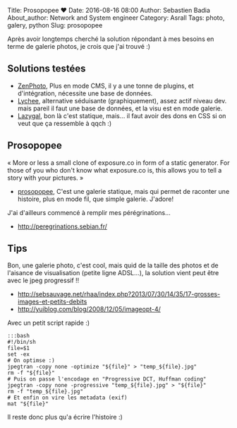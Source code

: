 Title: Prosopopee ♥
Date: 2016-08-16 08:00
Author: Sebastien Badia
About_author: Network and System engineer
Category: Asrall
Tags: photo, galery, python
Slug: prosopopee

Après avoir longtemps cherché la solution répondant à mes besoins en terme de
galerie photos, je crois que j'ai trouvé :)

## Solutions testées

* [ZenPhoto](http://www.zenphoto.org/), Plus en mode CMS, il y a une tonne de plugins, et d'intégration, nécessite une base de données.
* [Lychee](http://lychee.electerious.com/), alternative séduisante (graphiquement), assez actif niveau dev. mais pareil il faut une base de données, et la visu est en mode galerie.
* [Lazygal](http://sousmonlit.zincube.net/~niol/playa/oss/projects/lazygal/), bon là c'est statique, mais… il faut avoir des dons en CSS si on veut que ça ressemble à qqch :)

## Prosopopee

« More or less a small clone of exposure.co in form of a static generator. For those of you who don't know what exposure.co is, this allows you to tell a story with your pictures. »

* [prosopopee](http://prosopopee.readthedocs.org/en/latest/), C'est une galerie statique, mais qui permet de raconter une histoire, plus en mode fil, que simple galerie. J'adore!

J'ai d'ailleurs commencé à remplir mes pérégrinations…

* <http://peregrinations.sebian.fr/>

## Tips

Bon, une galerie photo, c'est cool, mais quid de la taille des photos et de l'aisance de visualisation (petite ligne ADSL…), la solution vient peut être avec le jpeg progressif !!

* <http://sebsauvage.net/rhaa/index.php?2013/07/30/14/35/17-grosses-images-et-petits-debits>
* <http://yuiblog.com/blog/2008/12/05/imageopt-4/>

Avec un petit script rapide :)

    :::bash
    #!/bin/sh
    file=$1
    set -ex
    # On optimse :)
    jpegtran -copy none -optimize "${file}" > "temp_${file}.jpg"
    rm -f "${file}"
    # Puis on passe l'encodage en "Progressive DCT, Huffman coding"
    jpegtran -copy none -progressive "temp_${file}.jpg" > "${file}"
    rm -f "temp_${file}.jpg"
    # Et enfin on vire les metadata (exif)
    mat "${file}"

Il reste donc plus qu'a écrire l'histoire :)
